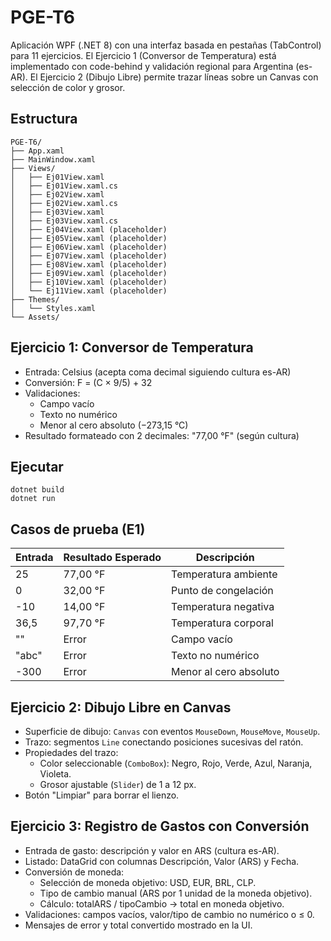# PGE-T6

Aplicación WPF (.NET 8) con una interfaz basada en pestañas (TabControl) para 11 ejercicios. El Ejercicio 1 (Conversor de Temperatura) está implementado con code-behind y validación regional para Argentina (es-AR). El Ejercicio 2 (Dibujo Libre) permite trazar líneas sobre un Canvas con selección de color y grosor.

## Estructura

```
PGE-T6/
├── App.xaml
├── MainWindow.xaml
├── Views/
│   ├── Ej01View.xaml
│   ├── Ej01View.xaml.cs
│   ├── Ej02View.xaml
│   ├── Ej02View.xaml.cs
│   ├── Ej03View.xaml
│   ├── Ej03View.xaml.cs
│   ├── Ej04View.xaml (placeholder)
│   ├── Ej05View.xaml (placeholder)
│   ├── Ej06View.xaml (placeholder)
│   ├── Ej07View.xaml (placeholder)
│   ├── Ej08View.xaml (placeholder)
│   ├── Ej09View.xaml (placeholder)
│   ├── Ej10View.xaml (placeholder)
│   └── Ej11View.xaml (placeholder)
├── Themes/
│   └── Styles.xaml
└── Assets/
```

## Ejercicio 1: Conversor de Temperatura

- Entrada: Celsius (acepta coma decimal siguiendo cultura es-AR)
- Conversión: F = (C × 9/5) + 32
- Validaciones:
  - Campo vacío
  - Texto no numérico
  - Menor al cero absoluto (−273,15 °C)
- Resultado formateado con 2 decimales: "77,00 °F" (según cultura)

## Ejecutar

```
dotnet build
dotnet run
```

## Casos de prueba (E1)

| Entrada | Resultado Esperado | Descripción |
|---|---|---|
| 25 | 77,00 °F | Temperatura ambiente |
| 0 | 32,00 °F | Punto de congelación |
| -10 | 14,00 °F | Temperatura negativa |
| 36,5 | 97,70 °F | Temperatura corporal |
| "" | Error | Campo vacío |
| "abc" | Error | Texto no numérico |
| -300 | Error | Menor al cero absoluto |

## Ejercicio 2: Dibujo Libre en Canvas

- Superficie de dibujo: `Canvas` con eventos `MouseDown`, `MouseMove`, `MouseUp`.
- Trazo: segmentos `Line` conectando posiciones sucesivas del ratón.
- Propiedades del trazo:
  - Color seleccionable (`ComboBox`): Negro, Rojo, Verde, Azul, Naranja, Violeta.
  - Grosor ajustable (`Slider`) de 1 a 12 px.
- Botón "Limpiar" para borrar el lienzo.

## Ejercicio 3: Registro de Gastos con Conversión

- Entrada de gasto: descripción y valor en ARS (cultura es-AR).
- Listado: DataGrid con columnas Descripción, Valor (ARS) y Fecha.
- Conversión de moneda:
  - Selección de moneda objetivo: USD, EUR, BRL, CLP.
  - Tipo de cambio manual (ARS por 1 unidad de la moneda objetivo).
  - Cálculo: totalARS / tipoCambio → total en moneda objetivo.
- Validaciones: campos vacíos, valor/tipo de cambio no numérico o ≤ 0.
- Mensajes de error y total convertido mostrado en la UI.

